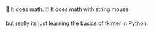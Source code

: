 📆 It does math.
🖱️ It does math with string mouse 

but really its just learning the basics of tkinter in Python.


